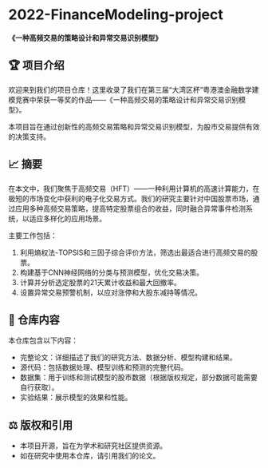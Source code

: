# 2022-FinanceModeling-project
**《一种高频交易的策略设计和异常交易识别模型》**

## 🏆 项目介绍

欢迎来到我们的项目仓库！这里收录了我们在第三届“大湾区杯”粤港澳金融数学建模竞赛中荣获一等奖的作品——《一种高频交易的策略设计和异常交易识别模型》。

本项目旨在通过创新性的高频交易策略和异常交易识别模型，为股市交易提供有效的决策支持。

## 📈 摘要

在本文中，我们聚焦于高频交易（HFT）——一种利用计算机的高速计算能力，在极短的市场变化中获利的电子化交易方式。我们的研究主要针对中国股票市场，通过应用多种高频交易策略，提高特定股票组合的收益，同时融合异常事件检测系统，以适应多样化的应用场景。

主要工作包括：

1. 利用熵权法-TOPSIS和三因子综合评价方法，筛选出最适合进行高频交易的股票。
2. 构建基于CNN神经网络的分类与预测模型，优化交易决策。
3. 计算并分析选定股票的21天累计收益和最大回撤率。
4. 设置异常交易预警机制，以应对涨停和大股东减持等情况。

## 📘 仓库内容

本仓库包含以下内容：

- 完整论文：详细描述了我们的研究方法、数据分析、模型构建和结果。
- 源代码：包括数据处理、模型训练和预测的完整代码。
- 数据集：用于训练和测试模型的股市数据（根据版权规定，部分数据可能需要自行获取）。
- 实验结果：展示模型的效果和性能。

## ⚖️ 版权和引用

- 本项目开源，旨在为学术和研究社区提供资源。
- 如在研究中使用本仓库，请引用我们的论文。
